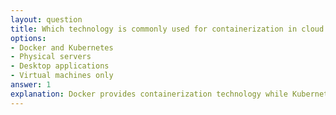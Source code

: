 ```yaml
---
layout: question
title: Which technology is commonly used for containerization in cloud deployments?
options:
- Docker and Kubernetes
- Physical servers
- Desktop applications
- Virtual machines only
answer: 1
explanation: Docker provides containerization technology while Kubernetes orchestrates and manages containers at scale, making them essential tools for modern cloud deployments.
---
```


